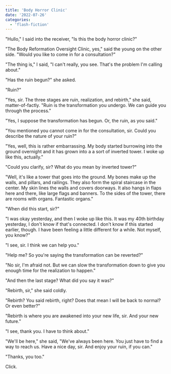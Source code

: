```yaml
---
title: 'Body Horror Clinic'
date: '2022-07-26'
categories:
  - 'flash-fiction'
---
```


"Hullo," I said into the receiver, "Is this the body horror clinic?"

<!-- truncate -->

"The Body Reformation Oversight Clinic, yes," said the young on the other side.
"Would you like to come in for a consultation?"

"The thing is," I said, "I can't really, you see. That's the problem I'm calling
about."

"Has the ruin begun?" she asked.

"Ruin?"

"Yes, sir. The three stages are ruin, realization, and rebirth," she said,
matter-of-factly. "Ruin is the transformation you undergo. We can guide you
through the process."

"Yes, I suppose the transformation has begun. Or, the ruin, as you said."

"You mentioned you cannot come in for the consultation, sir. Could you describe
the nature of your ruin?"

"Yes, well, this is rather embarrassing. My body started burrowing into the
ground overnight and it has grown into a a sort of inverted tower. I woke up
like this, actually."

"Could you clarify, sir? What do you mean by inverted tower?"

"Well, it's like a tower that goes into the ground. My bones make up the walls,
and pillars, and railings. They also form the spiral staircase in the center. My
skin lines the walls and covers doorways. It also hangs in flaps here and there,
like large flags and banners. To the sides of the tower, there are rooms with
organs. Fantastic organs."

"When did this start, sir?"

"I was okay yesterday, and then I woke up like this. It was my 40th birthday
yesterday, I don't know if that's connected. I don't know if this started
earlier, though. I have been feeling a little different for a while. Not myself,
you know?"

"I see, sir. I think we can help you."

"Help me? So you're saying the transformation can be reverted?"

"No sir, I'm afraid not. But we can slow the transformation down to give you
enough time for the realization to happen."

"And then the last stage? What did you say it was?"

"Rebirth, sir," she said coldly.

"Rebirth? You said rebirth, right? Does that mean I will be back to normal? Or
even better?"

"Rebirth is where you are awakened into your new life, sir. And your new
future."

"I see, thank you. I have to think about."

"We'll be here," she said, "We've always been here. You just have to find a way
to reach us. Have a nice day, sir. And enjoy your ruin, if you can."

"Thanks, you too."

Click.
